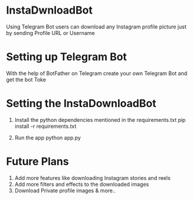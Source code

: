 # InstaDwnloadBot
Using Telegram Bot users can download any Instagram profile picture just by sending Profile URL or Username


# Setting up Telegram Bot
With the help of BotFather on Telegram create your own Telegram Bot and get the bot Toke

# Setting the InstaDownloadBot
1. Install the python dependencies mentioned in the requirements.txt
    pip install -r requirements.txt

2. Run the app
    python app.py

# Future Plans
1. Add more features like downloading Instagram stories and reels
2. Add more filters and effects to the downloaded images
3. Download Private profile images 
    & more..
